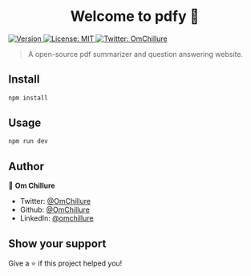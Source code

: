 <h1 align="center">Welcome to pdfy 👋</h1>
<p>
  <a href="https://www.npmjs.com/package/pdfy" target="_blank">
    <img alt="Version" src="https://img.shields.io/npm/v/pdfy.svg">
  </a>
  <a href="#" target="_blank">
    <img alt="License: MIT" src="https://img.shields.io/badge/License-MIT-yellow.svg" />
  </a>
  <a href="https://twitter.com/OmChillure" target="_blank">
    <img alt="Twitter: OmChillure" src="https://img.shields.io/twitter/follow/OmChillure.svg?style=social" />
  </a>
</p>

> A open-source pdf summarizer and question answering website.

## Install

```sh
npm install 
```

## Usage

```sh
npm run dev
```

## Author

👤 **Om Chillure**

* Twitter: [@OmChillure](https://twitter.com/OmChillure)
* Github: [@OmChillure](https://github.com/OmChillure)
* LinkedIn: [@omchillure](https://linkedin.com/in/omchillure)

## Show your support

Give a ⭐️ if this project helped you!

